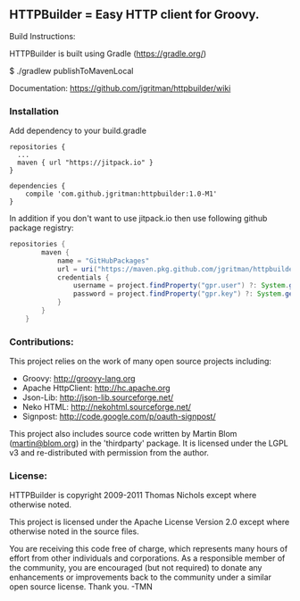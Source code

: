 ## HTTPBuilder = Easy HTTP client for Groovy.

Build Instructions:

 HTTPBuilder is built using Gradle (https://gradle.org/)
 
 $ ./gradlew publishToMavenLocal

Documentation: https://github.com/jgritman/httpbuilder/wiki

### Installation
Add dependency to your build.gradle

```
repositories {
  ...
  maven { url "https://jitpack.io" }
}

dependencies {
    compile 'com.github.jgritman:httpbuilder:1.0-M1'
}
```

In addition if you don't want to use jitpack.io then use following github package registry:

```groovy
repositories {
        maven {
            name = "GitHubPackages"
            url = uri("https://maven.pkg.github.com/jgritman/httpbuilder")
            credentials {
                username = project.findProperty("gpr.user") ?: System.getenv("GITHUB_USERNAME")
                password = project.findProperty("gpr.key") ?: System.getenv("GITHUB_TOKEN")
            }
        }
    }

```


### Contributions:

 This project relies on the work of many open source projects including:
  * Groovy: http://groovy-lang.org
  * Apache HttpClient: http://hc.apache.org
  * Json-Lib: http://json-lib.sourceforge.net/
  * Neko HTML: http://nekohtml.sourceforge.net/
  * Signpost: http://code.google.com/p/oauth-signpost/

 This project also includes source code written by Martin Blom (martin@blom.org)
 in the 'thirdparty' package.  It is licensed under the LGPL v3 and
 re-distributed with permission from the author.


### License:

 HTTPBuilder is copyright 2009-2011 Thomas Nichols except where otherwise noted.

 This project is licensed under the Apache License Version 2.0 except where
 otherwise noted in the source files.

 You are receiving this code free of charge, which represents many hours of
 effort from other individuals and corporations.  As a responsible member
 of the community, you are encouraged (but not required) to donate any
 enhancements or improvements back to the community under a similar open
 source license.  Thank you. -TMN


